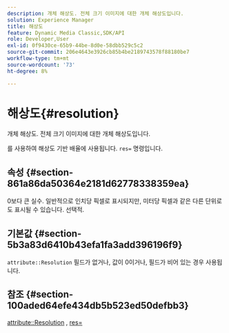 ```yaml
---
description: 개체 해상도. 전체 크기 이미지에 대한 개체 해상도입니다.
solution: Experience Manager
title: 해상도
feature: Dynamic Media Classic,SDK/API
role: Developer,User
exl-id: 0f9430ce-65b9-44be-8d0e-58dbb529c5c2
source-git-commit: 206e4643e3926cb85b4be2189743578f88180be7
workflow-type: tm+mt
source-wordcount: '73'
ht-degree: 8%

---
```


# 해상도{#resolution}

개체 해상도. 전체 크기 이미지에 대한 개체 해상도입니다.

를 사용하여 해상도 기반 배율에 사용됩니다. `res=` 명령입니다.

## 속성 {#section-861a86da50364e2181d62778338359ea}

0보다 큰 실수. 일반적으로 인치당 픽셀로 표시되지만, 미터당 픽셀과 같은 다른 단위로도 표시될 수 있습니다. 선택적.

## 기본값 {#section-5b3a83d6410b43efa1fa3add396196f9}

`attribute::Resolution` 필드가 없거나, 값이 0이거나, 필드가 비어 있는 경우 사용됩니다.

## 참조 {#section-100aded64efe434db5b523ed50defbb3}

[attribute::Resolution](../../../../../../is-api/image-catalog/image-serving-api-ref/c-image-catalog-reference/c-attributes-reference/r-resolution.md#reference-2c066a2cc9b04b4ea0c8ae9476e853b4) , [res=](../../../../../../is-api/http-ref/image-serving-api-ref/c-http-protocol-reference/c-command-reference/r-res.md#reference-3d6fe416801148dea0f786f2b5169e55)
